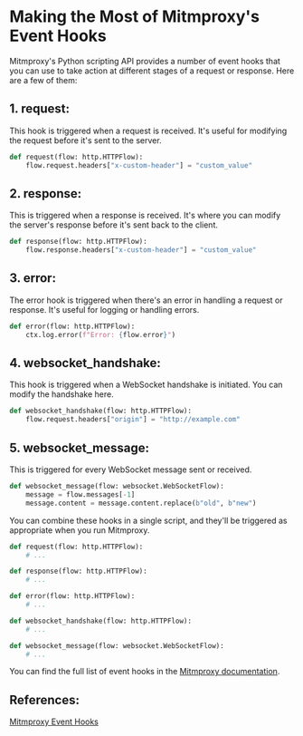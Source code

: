 # Making the Most of Mitmproxy's Event Hooks

Mitmproxy's Python scripting API provides a number of event hooks that you can use to take action at different stages of a request or response. Here are a few of them:

## 1. request:

This hook is triggered when a request is received. It's useful for modifying the request before it's sent to the server.

```python
def request(flow: http.HTTPFlow):
    flow.request.headers["x-custom-header"] = "custom_value"
```

## 2. response:

This is triggered when a response is received. It's where you can modify the server's response before it's sent back to the client.

```python
def response(flow: http.HTTPFlow):
    flow.response.headers["x-custom-header"] = "custom_value"
```

## 3. error:

The error hook is triggered when there's an error in handling a request or response. It's useful for logging or handling errors.

```python
def error(flow: http.HTTPFlow):
    ctx.log.error(f"Error: {flow.error}")
```

## 4. websocket_handshake:

This hook is triggered when a WebSocket handshake is initiated. You can modify the handshake here.

```python
def websocket_handshake(flow: http.HTTPFlow):
    flow.request.headers["origin"] = "http://example.com"
```

## 5. websocket_message:

This is triggered for every WebSocket message sent or received.

```python
def websocket_message(flow: websocket.WebSocketFlow):
    message = flow.messages[-1]
    message.content = message.content.replace(b"old", b"new")
```

You can combine these hooks in a single script, and they'll be triggered as appropriate when you run Mitmproxy.

```python
def request(flow: http.HTTPFlow):
    # ...

def response(flow: http.HTTPFlow):
    # ...

def error(flow: http.HTTPFlow):
    # ...

def websocket_handshake(flow: http.HTTPFlow):
    # ...

def websocket_message(flow: websocket.WebSocketFlow):
    # ...
```

You can find the full list of event hooks in the [Mitmproxy documentation](https://docs.mitmproxy.org/stable/addons-events/).

## References:
[Mitmproxy Event Hooks](https://docs.mitmproxy.org/stable/addons-events/)